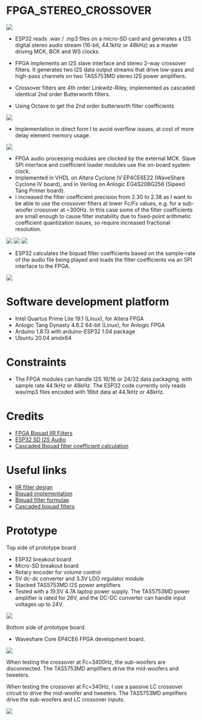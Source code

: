 # FPGA_STEREO_CROSSOVER

<img src="block_diagram.png" />

* ESP32 reads .wav / .mp3 files on a micro-SD card and generates a I2S digital stereo audio stream (16-bit, 44.1kHz or 48kHz) as
a master driving MCK, BCK and WS clocks.
* FPGA implements an I2S slave interface and stereo 2-way crossover filters. It generates two I2S data output streams that drive low-pass and 
high-pass channels on two TAS5753MD stereo I2S power amplifiers. 
* Crossover filters are 4th order Linkwitz-Riley, implemented as cascaded identical 2nd order Butterworth filters.

* Using Octave to get the 2nd order butterworth filter coefficients

<img src="octave_filter.png" /> 

* Implementation in direct form I to avoid overflow issues, at cost of more delay element memory usage.

<img src="crossover_filter.png" />

* FPGA audio processing modules are clocked by the external MCK. Slave SPI interface and coefficient loader modules use the on-board
system clock.
* Implemented in VHDL on Altera Cyclone IV EP4CE6E22 (WaveShare Cyclone IV board), and in Verilog on Anlogic EG4S20BG256 (Sipeed Tang Primer board).
* I increased the filter coefficient precision from 2.30 to 2.38 as I want to
be able to use the crossover filters at lower Fc/Fs values, e.g. for a sub-woofer crossover at ~300Hz. 
In this case some of the filter coefficients are small enough to cause filter instability due to fixed-point arithmetic coefficient quantization issues, so require increased fractional resolution.

<img src="xover_3400Hz.png" />

<img src="xover_330Hz.png" />


<img src="fpga_resource_usage.png" />

* ESP32 calculates the biquad filter coefficients based on the sample-rate of the audio file being played and loads
the filter coefficients via an SPI interface to the FPGA.

<img src="load_coeffs.png" />

# Software development platform

* Intel Quartus Prime Lite 19.1 (Linux), for Altera FPGA
* Anlogic Tang Dynasty 4.6.2 64-bit (Linux), for Anlogic FPGA
* Arduino 1.8.13 with arduino-ESP32 1.04 package
* Ubuntu 20.04 amdx64 

# Constraints

* The FPGA modules can handle I2S 16/16 or 24/32 data packaging, with sample rate 44.1kHz or 48kHz. 
The ESP32 code currently only reads wav/mp3 files encoded with 16bit data at 44.1kHz or 48kHz.

# Credits

* [FPGA Biquad IIR Filters](https://www.youtube.com/watch?v=eE6Qwv997cs)
* [ESP32 SD I2S Audio](https://github.com/schreibfaul1/ESP32-audioI2S)
* [Cascaded Biquad filter coefficient calculation](https://github.com/igorinov/biquad)

# Useful links

* [IIR filter design](https://www.dsprelated.com/showarticle/1137.php)
* [Biquad implementation](https://dspguru.com/dsp/howtos/implement-iir-filters/)
* [Biquad filter formulae](https://www.earlevel.com/main/2011/01/02/biquad-formulas/)
* [Cascaded biquad filters](https://igorinov.com/dsp/biquad/)

# Prototype

Top side of prototype board 
* ESP32 breakout board
* Micro-SD breakout board
* Rotary encoder for volume control
* 5V dc-dc converter and 3.3V LDO regulator module
* Stacked TAS5753MD I2S power amplifiers
* Tested with a 19.5V 4.7A laptop power supply. The TAS5753MD power amplifier is rated for 26V, and the 
DC-DC converter can handle input voltages up to 24V.

<img src="prototype_esp32_tas5753md.jpg" />

Bottom side of prototype board 
* Waveshare Core EP4CE6 FPGA development board.

<img src="prototype_fpga.jpg" />

When testing the crossover at Fc=3400Hz, the sub-woofers are disconnected. The TAS5753MD amplifiers drive the mid-woofers and tweeters.

When testing the crossover at Fc=340Hz, I use a passive LC crossover circuit to drive the
mid-woofer and tweeters. The TAS5753MD amplifiers drive the sub-woofers and LC crossover inputs.

<img src="prototype_speakers.jpg" />



